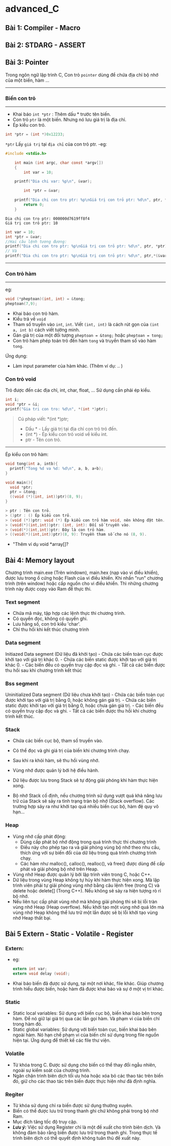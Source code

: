 # advanced_C
## Bài 1: Compiler - Macro
## Bài 2: STDARG - ASSERT
## Bài 3: Pointer

  Trong ngôn ngữ lập trình C, Con trỏ `pointer` dùng để chứa địa chỉ bộ nhớ của một biến, hàm ...
___
### Biến con trỏ
___
  - Khai báo `int *ptr` : Thêm dấu * trước tên biến.
  - Con trỏ `ptr` là một biến. Nhưng nó lưu giá trị là địa chỉ.
  - Ép kiểu con trỏ.
  ~~~~C
  int *ptr = (int *)0x12233;
  ~~~~
  `*ptr` Lấy `giá trị` tại `địa chỉ` của con trỏ ptr.
  -eg:  
  ~~~C
  #include <stdio.h>

      int main (int argc, char const *argv[])
      {
          int var = 10;

      printf("Dia chi var: %p\n", &var);

          int *ptr = &var;

      printf("Dia chi con tro ptr: %p\nGiá trị con trỏ ptr: %d\n", ptr, *ptr);
          return 0;
      }
  ~~~
  ~~~
  Dia chi con tro ptr: 000000d7619ff8f4
  Giá trị con trỏ ptr: 10
  ~~~

  ~~~C
  int var = 10;
  int *ptr = &var;
  //Hai câu lệnh tương đương:
  printf("Dia chi con tro ptr: %p\nGiá trị con trỏ ptr: %d\n", ptr, *ptr);
  // Và
  printf("Dia chi con tro ptr: %p\nGiá trị con trỏ ptr: %d\n", ptr,*(&var));,
  ~~~

___
### Con trỏ hàm
___

eg:  
~~~C
void (*pheptoan)(int, int) = &tong;
pheptoan(7,9);
~~~
- Khai báo con trỏ hàm.
- Kiểu trả về `void`
- Tham số truyền vào `int`, `int`. Viết `(int, int)` là cách rút gọn của `(int a, int b)` cách viết tường minh.
- Gán giá trị của một đối tượng `pheptoan = &tong;` hoặc `pheptoan = tong;`
- Con trỏ hàm phép toán trỏ đến hàm `tong` và truyền tham số vào hàm `tong`.

Ứng dụng:
- Làm input parameter của hàm khác. (Thêm ví dụ: .. )

### Con trỏ void
Trỏ được đến các địa chỉ, int, char, float, ...
Sử dụng cần phải ép kiểu.
~~~C
int i;
void *ptr = &i;
printf("Gia tri con tro: %d\n", *(int *)ptr);
~~~
> Cú pháp viết:
>*(int *)ptr;
> - Dấu * - Lấy giá trị tại địa chỉ con trỏ trỏ đến.
> - (int *) - Ép kiểu con trỏ void về kiểu int.
> - ptr - Tên con trỏ.

___
Ép kiểu con trỏ hàm:

~~~C
void tong(int a, intb){
  printf("Tong %d va %d: %d\n", a, b, a+b);
}

void main(){
  void *ptr;
  ptr = &tong;
  ((void (*)(int, int))ptr)(8, 9);
}
~~~
~~~C
> ptr : Tên con trỏ.  
> ()ptr : () Ép kiểu con trỏ.  
> (void (*))ptr: void (*) Ép kiểu con trỏ hàm void, nên không đặt tên.  
> (void(*)(int,int))ptr: (int, int): Đối số truyền vào.  
> (void(*)(int,int))ptr: Đây là con trỏ hàm.  
> ((void(*)(int,int))ptr)(8, 9): Truyền tham số cho nó (8, 9).  
~~~

- "Thêm ví dụ void *array[]?


## Bài 4: Memory layout
  Chương trình main.exe (Trên windown), main.hex (nạp vào vi điều khiển), được lưu trong ổ cứng hoặc Flash của vi điều khiển. Khi nhấn "run" chương trình (trên window) hoặc cấp nguồn cho vi điều khiển. Thì những chương trình này được copy vào Ram để thực thi.
### Text segment
  - Chứa mã máy, tập hợp các lệnh thực thi chương trình.
  - Có quyền đọc, không có quyền ghi.
  - Lưu hằng số, con trỏ kiểu 'char'.
  - Chỉ thu hồi khi kết thúc chương trình
### Data segment
  Initiazed Data segment (Dữ liệu đã khởi tạo)
    - Chứa các biến toàn cục được khởi tạo với giá trị khác 0.
    - Chứa các biến static được khởi tạo với giá trị khác 0.
    - Các biến đều có quyền truy cập đọc và ghi.
    - Tất cả các biến được thu hồi sau khi chương trình kết thúc    
### Bss segment
  Uninitialized Data segment (Dữ liệu chưa khởi tạo)
    - Chứa các biến toàn cục được khởi tạo với giá trị bằng 0, hoặc không gán giá trị.
    - Chứa các biến static được khởi tạo với giá trị bằng 0, hoặc chưa gán giá trị.
    - Các biến đều có quyền truy cập đọc và ghi.
    - Tất cả các biến được thu hồi khi chương trình kết thúc.
### Stack
  - Chứa các biến cục bộ, tham số truyền vào.
  - Có thể đọc và ghi giá trị của biến khi chương trình chạy.
  - Sau khi ra khỏi hàm, sẽ thu hồi vùng nhớ.

  - Vùng nhớ được quản lý bới hệ điều hành.
  - Dữ liệu được lưu trong Stack sẽ tự động giải phóng khi hàm thực hiện xong.
  - Bộ nhớ Stack cố định, nếu chương trình sử dụng vượt quá khả năng lưu trữ của Stack sẽ sảy ra tình trạng tràn bộ nhớ (Stack overflow). Các trường hợp sảy ra như khởi tạo quá nhiều biến cục bộ, hàm đệ quy vô hạn...
### Heap
  - Vùng nhớ cấp phát động:
      + Dùng cấp phát bộ nhớ động trong quá trình thực thi chương trình
      + Điều này cho phép tạo ra và giải phóng vùng bộ nhớ theo nhu cầu, thích ứng với sự biến đổi của dữ liệu trong quá trình chương trình chạy.
      + Các hàm như malloc(), calloc(), realloc(), và free() được dùng để cấp phát và giải phóng bộ nhớ trên Heap.
  - Vùng nhớ Heap được quản lý bởi lập trình viên trong C, hoặc C++.
  - Dữ liệu trong vùng Heap không tự hủy khi hàm thực hiện xong. Mà lập trình viên phải tự giải phóng vùng nhớ bằng câu lệnh free (trong C) và delete hoặc delete[] (Trong C++). Nếu không sẽ sảy ra hiện tượng rò rỉ bộ nhớ.
  - Nếu liên tục cấp phát vùng nhớ mà không giải phóng thì sẽ bị lỗi tràn vùng nhớ Heap (Heap overflow). Nếu khởi tạo một vùng nhớ quá lớn mà vùng nhớ Heap không thể lưu trữ một lần được sẽ bị lỗi khởi tạo vùng nhớ Heap thất bại.

## Bài 5 Extern - Static - Volatile - Register

### Extern:
 - eg:
      ```C
      extern int var;
      extern void delay (void);
      ```
 - Khai báo biến đã được sử dụng, tại một nơi khác, file khác. Giúp chương trình hiểu được biến, hoặc hàm đã được khai báo và sự ở một vị trí khác.

### Static
  - Static local variables: Sử dụng với biến cục bộ, biến khai báo bên trong hàm. Để nó giữ lại giá trị qua các lần gọi hàm. Và phạm vi của biến chỉ trong hàm đó.
  - Static global variables: Sử dụng với biến toàn cục, biến khai báo bên ngoài hàm. Nó hạn chế phạm vi của biến chỉ sử dụng trong file nguồn hiện tại. Ứng dụng để thiết kế các file thư viện.
  
### Volatile
  - Từ khóa trong C. Được sử dụng cho biến có thể thay đổi ngẫu nhiên, ngoài sự kiểm soát của chương trình.
  - Ngăn chặn trình biên dịch tối ưu hóa hoặc xóa bỏ các thao tác trên biến đó, giữ cho các thao tác trên biến được thực hiện như đã định nghĩa.

### Regiter
  - Từ khóa sử dụng chỉ ra biến được sử dụng thường xuyên.
  - Biến có thể được lưu trữ trong thanh ghi chứ không phải trong bộ nhớ Ram.
  - Mục đích tăng tốc độ truy cập.
  - ***Lưu ý:*** Việc sử dụng Register chỉ là một đề xuất cho trình biên dịch. Và không đảm bảo rằng biến được lưu trữ trong thanh ghi. Trong thực tế trình biên dịch có thể quyết định không tuân thủ đề xuất này.